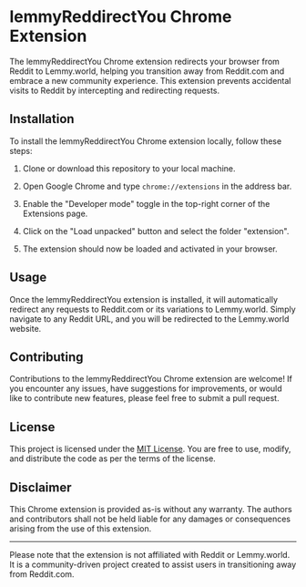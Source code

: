 # lemmyReddirectYou Chrome Extension

The lemmyReddirectYou Chrome extension redirects your browser from Reddit to Lemmy.world, helping you transition away from Reddit.com and embrace a new community experience. This extension prevents accidental visits to Reddit by intercepting and redirecting requests.

## Installation

To install the lemmyReddirectYou Chrome extension locally, follow these steps:

1. Clone or download this repository to your local machine.

2. Open Google Chrome and type `chrome://extensions` in the address bar.

3. Enable the "Developer mode" toggle in the top-right corner of the Extensions page.

4. Click on the "Load unpacked" button and select the folder "extension".

5. The extension should now be loaded and activated in your browser.

## Usage

Once the lemmyReddirectYou extension is installed, it will automatically redirect any requests to Reddit.com or its variations to Lemmy.world. Simply navigate to any Reddit URL, and you will be redirected to the Lemmy.world website.

## Contributing

Contributions to the lemmyReddirectYou Chrome extension are welcome! If you encounter any issues, have suggestions for improvements, or would like to contribute new features, please feel free to submit a pull request.

## License

This project is licensed under the [MIT License](LICENSE). You are free to use, modify, and distribute the code as per the terms of the license.

## Disclaimer

This Chrome extension is provided as-is without any warranty. The authors and contributors shall not be held liable for any damages or consequences arising from the use of this extension.

---

Please note that the extension is not affiliated with Reddit or Lemmy.world. It is a community-driven project created to assist users in transitioning away from Reddit.com.
